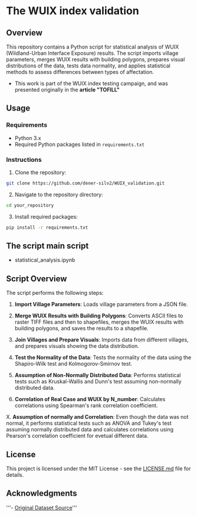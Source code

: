 # The WUIX index validation

## Overview

This repository contains a Python script for statistical analysis of WUIX (Wildland-Urban Interface Exposure) results. 
The script imports village parameters, merges WUIX results with building polygons, prepares visual distributions of the data, tests data normality, and applies statistical methods to assess differences between types of affectation.

* This work is part of the WUIX index testing campaign, and was presented originally in the **article "TOFILL"**

## Usage

### Requirements

- Python 3.x
- Required Python packages listed in `requirements.txt`

### Instructions

1. Clone the repository:

```bash
git clone https://github.com/dener-silv2/WUIX_validation.git
```

2. Navigate to the repository directory:

```bash
cd your_repository
```

3. Install required packages:

```bash
pip install -r requirements.txt
```

## The script main script

- statistical_analysis.ipynb


## Script Overview

The script performs the following steps:

1. **Import Village Parameters**: Loads village parameters from a JSON file.

2. **Merge WUIX Results with Building Polygons**: Converts ASCII files to raster TIFF files and then to shapefiles, merges the WUIX results with building polygons, and saves the results to a shapefile.

3. **Join Villages and Prepare Visuals**: Imports data from different villages, and prepares visuals showing the data distribution.

4. **Test the Normality of the Data**: Tests the normality of the data using the Shapiro-Wilk test and Kolmogorov-Smirnov test.

5. **Assumption of Non-Normally Distributed Data**: Performs statistical tests such as Kruskal-Wallis and Dunn's test assuming non-normally distributed data.

6. **Correlation of Real Case and WUIX by N_number**: Calculates correlations using Spearman's rank correlation coefficient.

X. **Assumption of normally and Correlation**: Even though the data was not normal, it performs statistical tests such as ANOVA and Tukey's test assuming normally distributed data and calculates correlations using Pearson's correlation coefficient for evetual different data.

## License

This project is licensed under the MIT License - see the [LICENSE.md](LICENSE.md) file for details.

## Acknowledgments

'''- [Original Dataset Source](https://example.com)'''
